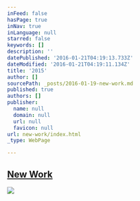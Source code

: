 ```yaml
---
inFeed: false
hasPage: true
inNav: true
inLanguage: null
starred: false
keywords: []
description: ''
datePublished: '2016-01-21T04:19:13.733Z'
dateModified: '2016-01-21T04:19:11.134Z'
title: '2015'
author: []
sourcePath: _posts/2016-01-19-new-work.md
published: true
authors: []
publisher:
  name: null
  domain: null
  url: null
  favicon: null
url: new-work/index.html
_type: WebPage

---
```

## [New Work][0]
![](https://s3-us-west-2.amazonaws.com/the-grid-img/p/f5cfbf66fca5fd27348902609acdc6f98ae5c692.jpg)

[0]: https://www.instagram.com/the.creationist/